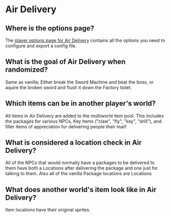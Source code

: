 # Air Delivery

## Where is the options page?

The [player options page for Air Delivery](../player-options) contains all the options you need to configure and export a config file.

## What is the goal of Air Delivery when randomized?

Same as vanilla; Either break the Sword Machine and beat the boss, or aquire the broken sword and flush it down the Factory toilet.

## Which items can be in another player's world?

All items in Air Delivery are added to the multiworld item pool. This includes the packages for various NPCs, Key items ("claw", "fly", "key", "drill"), and filler items of appreciation for delivering people their mail!

## What is considered a location check in Air Delivery?

All of the NPCs that would normally have a packages to be delivered to them have both a Locations after delivering the package and one just for talking to them. Also all of the vanilla Package locations are Locations

## What does another world's item look like in Air Delivery?

Item locations have their original sprites.

